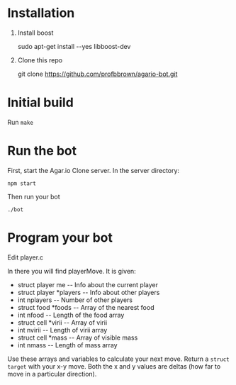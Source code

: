 # Installation

1. Install boost

    sudo apt-get install --yes libboost-dev

2. Clone this repo

    git clone https://github.com/profbbrown/agario-bot.git
    
# Initial build

Run `make`

# Run the bot

First, start the Agar.io Clone server. In the server directory:

    npm start
    
Then run your bot

    ./bot

# Program your bot

Edit player.c

In there you will find playerMove. It is given:

* struct player me -- Info about the current player
* struct player *players -- Info about other players
* int nplayers -- Number of other players
* struct food *foods -- Array of the nearest food
* int nfood -- Length of the food array
* struct cell *virii -- Array of virii
* int nvirii -- Length of virii array
* struct cell *mass -- Array of visible mass
* int nmass -- Length of mass array

Use these arrays and variables to calculate your next move.
Return a `struct target` with your x-y move.
Both the x and y values are deltas (how far to move in a particular
direction).